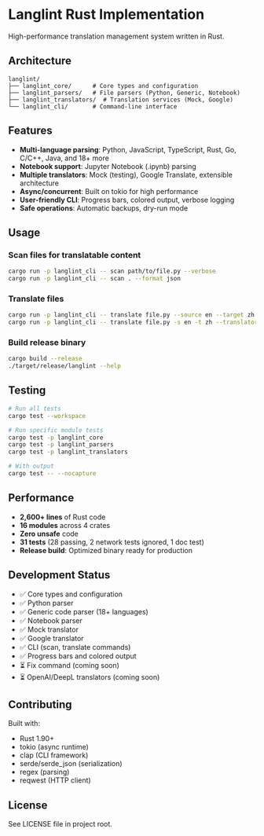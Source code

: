 # Langlint Rust Implementation

High-performance translation management system written in Rust.

## Architecture

```
langlint/
├── langlint_core/      # Core types and configuration
├── langlint_parsers/   # File parsers (Python, Generic, Notebook)
├── langlint_translators/  # Translation services (Mock, Google)
└── langlint_cli/       # Command-line interface
```

## Features

- **Multi-language parsing**: Python, JavaScript, TypeScript, Rust, Go, C/C++, Java, and 18+ more
- **Notebook support**: Jupyter Notebook (.ipynb) parsing
- **Multiple translators**: Mock (testing), Google Translate, extensible architecture
- **Async/concurrent**: Built on tokio for high performance
- **User-friendly CLI**: Progress bars, colored output, verbose logging
- **Safe operations**: Automatic backups, dry-run mode

## Usage

### Scan files for translatable content
```bash
cargo run -p langlint_cli -- scan path/to/file.py --verbose
cargo run -p langlint_cli -- scan . --format json
```

### Translate files
```bash
cargo run -p langlint_cli -- translate file.py --source en --target zh --translator mock
cargo run -p langlint_cli -- translate file.py -s en -t zh --translator google --dry-run
```

### Build release binary
```bash
cargo build --release
./target/release/langlint --help
```

## Testing

```bash
# Run all tests
cargo test --workspace

# Run specific module tests
cargo test -p langlint_core
cargo test -p langlint_parsers
cargo test -p langlint_translators

# With output
cargo test -- --nocapture
```

## Performance

- **2,600+ lines** of Rust code
- **16 modules** across 4 crates
- **Zero unsafe** code
- **31 tests** (28 passing, 2 network tests ignored, 1 doc test)
- **Release build**: Optimized binary ready for production

## Development Status

- ✅ Core types and configuration
- ✅ Python parser
- ✅ Generic code parser (18+ languages)
- ✅ Notebook parser
- ✅ Mock translator
- ✅ Google translator
- ✅ CLI (scan, translate commands)
- ✅ Progress bars and colored output
- ⏳ Fix command (coming soon)
- ⏳ OpenAI/DeepL translators (coming soon)

## Contributing

Built with:
- Rust 1.90+
- tokio (async runtime)
- clap (CLI framework)
- serde/serde_json (serialization)
- regex (parsing)
- reqwest (HTTP client)

## License

See LICENSE file in project root.

